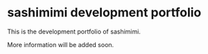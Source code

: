 # sashimimi development portfolio

This is the development portfolio of sashimimi.

More information will be added soon.